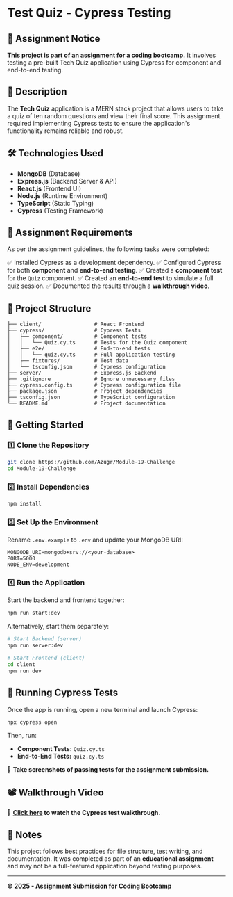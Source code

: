 # Test Quiz - Cypress Testing

## **📌 Assignment Notice**
**This project is part of an assignment for a coding bootcamp.** It involves testing a pre-built Tech Quiz application using Cypress for component and end-to-end testing.

## **📖 Description**
The **Tech Quiz** application is a MERN stack project that allows users to take a quiz of ten random questions and view their final score. This assignment required implementing Cypress tests to ensure the application's functionality remains reliable and robust.

## **🛠️ Technologies Used**
- **MongoDB** (Database)
- **Express.js** (Backend Server & API)
- **React.js** (Frontend UI)
- **Node.js** (Runtime Environment)
- **TypeScript** (Static Typing)
- **Cypress** (Testing Framework)

## **📌 Assignment Requirements**
As per the assignment guidelines, the following tasks were completed:

✅ Installed Cypress as a development dependency.
✅ Configured Cypress for both **component** and **end-to-end testing**.
✅ Created a **component test** for the `Quiz` component.
✅ Created an **end-to-end test** to simulate a full quiz session.
✅ Documented the results through a **walkthrough video**.

## **📂 Project Structure**
```
├── client/                 # React Frontend
├── cypress/                # Cypress Tests
│   ├── component/          # Component tests
│   │   └── Quiz.cy.ts      # Tests for the Quiz component
│   ├── e2e/                # End-to-end tests
│   │   └── quiz.cy.ts      # Full application testing
│   ├── fixtures/           # Test data
│   └── tsconfig.json       # Cypress configuration
├── server/                 # Express.js Backend
├── .gitignore              # Ignore unnecessary files
├── cypress.config.ts       # Cypress configuration file
├── package.json            # Project dependencies
├── tsconfig.json           # TypeScript configuration
└── README.md               # Project documentation
```

## **🚀 Getting Started**

### **1️⃣ Clone the Repository**
```sh
git clone https://github.com/Azugr/Module-19-Challenge
cd Module-19-Challenge
```

### **2️⃣ Install Dependencies**
```sh
npm install
```

### **3️⃣ Set Up the Environment**
Rename `.env.example` to `.env` and update your MongoDB URI:
```env
MONGODB_URI=mongodb+srv://<your-database>
PORT=5000
NODE_ENV=development
```

### **4️⃣ Run the Application**
Start the backend and frontend together:
```sh
npm run start:dev
```

Alternatively, start them separately:
```sh
# Start Backend (server)
npm run server:dev

# Start Frontend (client)
cd client
npm run dev
```

## **🧪 Running Cypress Tests**
Once the app is running, open a new terminal and launch Cypress:
```sh
npx cypress open
```
Then, run:
- **Component Tests:** `Quiz.cy.ts`
- **End-to-End Tests:** `quiz.cy.ts`

📸 **Take screenshots of passing tests for the assignment submission.**

## **📽️ Walkthrough Video**
📌 **[Click here](<video-link>) to watch the Cypress test walkthrough.**

## **📌 Notes**
This project follows best practices for file structure, test writing, and documentation. It was completed as part of an **educational assignment** and may not be a full-featured application beyond testing purposes.

---
**© 2025 - Assignment Submission for Coding Bootcamp**

